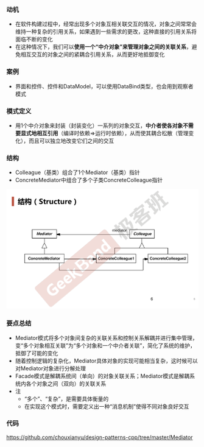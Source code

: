 ### 动机

* 在软件构建过程中，经常出现多个对象互相关联交互的情况，对象之间常常会维持一种复杂的引用关系，如果遇到一些需求的更改，这种直接的引用关系将面临不断的变化
* 在这种情况下，我们可以**使用一个“中介对象”来管理对象之间的关联关系**，避免相互交互的对象之间的紧耦合引用关系，从而更好地抵御变化

### 案例

* 界面和控件、控件和DataModel，可以使用DataBind类型，也会用到观察者模式

### 模式定义

* 用1个中介对象来封装（封装变化）一系列的对象交互，**中介者使各对象不需要显式地相互引用**（编译时依赖=>运行时依赖），从而使其耦合松散（管理变化），而且可以独立地改变它们之间的交互

### 结构

* Colleague（基类）组合了1个Mediator（基类）指针
* ConcreteMediator中组合了多个子类ConcreteColleague指针

![](./images/Mediator.png)

### 要点总结

* Mediator模式将多个对象间复杂的关联关系和控制关系解耦并进行集中管理，变“多个对象相互关联”为“多个对象和一个中介者关联”，简化了系统的维护，抵御了可能的变化
* 随着控制逻辑的复杂化，Mediator具体对象的实现可能相当复杂，这时候可以对Mediator对象进行分解处理
* Facade模式是解耦系统间（单向）的对象关联关系；Mediator模式是解耦系统内各个对象之间（双向）的关联关系
* 注
  * “多个”、“复杂”，是需要具体衡量的
  * 在实现这个模式时，需要定义出一种“消息机制”使得不同对象良好交互

### 代码

https://github.com/chouxianyu/design-patterns-cpp/tree/master/Mediator
